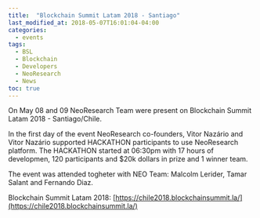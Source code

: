 ```yaml
---
title:  "Blockchain Summit Latam 2018 - Santiago"
last_modified_at: 2018-05-07T16:01:04-04:00
categories:
  - events
tags:
  - BSL
  - Blockchain
  - Developers
  - NeoResearch
  - News
toc: true
---
```


On May 08 and 09 NeoResearch Team were present on Blockchain Summit Latam 2018 - Santiago/Chile.

In the first day of the event NeoResearch co-founders, Vitor Nazário and Vitor Nazário supported HACKATHON participants to use NeoResearch platform. The HACKATHON started at 06:30pm with 17 hours of developmen, 120 participants and $20k dollars in prize and 1 winner team.

The event was attended togheter with NEO Team: Malcolm Lerider, Tamar Salant and Fernando Diaz.


Blockchain Summit Latam 2018: [https://chile2018.blockchainsummit.la/](https://chile2018.blockchainsummit.la/)
